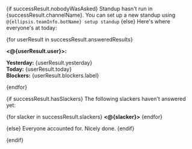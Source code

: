 {if successResult.nobodyWasAsked}
Standup hasn't run in {successResult.channelName}. You can set up a new standup using `@{ellipsis.teamInfo.botName} setup standup`
{else}
Here's where everyone's at today:

{for userResult in successResult.answeredResults}

**<@{userResult.user}>:** 

**Yesterday:** {userResult.yesterday}  
    **Today:** {userResult.today}  
 **Blockers:** {userResult.blockers.label}  

{endfor}

{if successResult.hasSlackers}
The following slackers haven't answered yet:

{for slacker in successResult.slackers}
**<@{slacker}>**
{endfor}

{else}
Everyone accounted for. Nicely done.
{endif}

{endif}